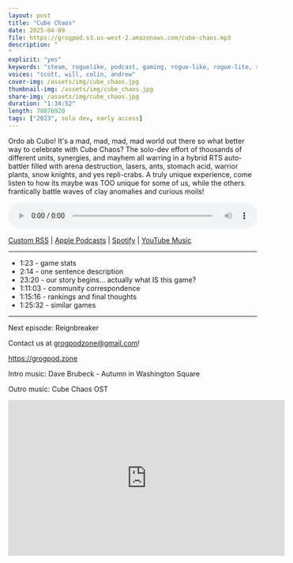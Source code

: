 ```yaml
---
layout: post
title: "Cube Chaos"
date: 2025-04-09
file: https://grogpod.s3.us-west-2.amazonaws.com/cube-chaos.mp3
description: "
"
explicit: "yes" 
keywords: "steam, roguelike, podcast, gaming, rogue-like, rogue-lite, roguelite"
voices: "scott, will, colin, andrew"
cover-img: /assets/img/cube_chaos.jpg
thumbnail-img: /assets/img/cube_chaos.jpg
share-img: /assets/img/cube_chaos.jpg
duration: "1:34:52"
length: 78076920  
tags: ["2023", solo dev, early access]
---
```


Ordo ab Cubo! It's a mad, mad, mad, mad world out there so what better way to celebrate with Cube Chaos? The solo-dev effort of thousands of different units, synergies, and mayhem all warring in a hybrid RTS auto-battler filled with arena destruction, lasers, ants, stomach acid, warrior plants, snow knights, and yes repli-crabs. A truly unique experience, come listen to how its maybe was TOO unique for some of us, while the others frantically battle waves of clay anomalies and curious moils! 

<div class="container">
  <audio controls style="width: 100%;">
    <source src="https://grogpod.s3.us-west-2.amazonaws.com/cube-chaos.mp3" type="audio/mpeg">
  </audio>
</div>

[Custom RSS](https://grogpod.zone/feed.xml) | [Apple Podcasts](https://podcasts.apple.com/us/podcast/grogpod/id1650474911) | [Spotify](https://open.spotify.com/show/655SEhPUWIC77oO3hILe0b) | [YouTube Music](https://music.youtube.com/playlist?list=PL-ShOmyMvd4jYFChE6tgj0JYG8RKK4xe0) 

---
* 1:23 - game stats
* 2:14 - one sentence description
* 23:20 - our story begins... actually what IS this game?
* 1:11:03 - community correspondence
* 1:15:16 - rankings and final thoughts
* 1:25:32 - similar games

---

Next episode: Reignbreaker

Contact us at grogpodzone@gmail.com!

https://grogpod.zone

Intro music: Dave Brubeck - Autumn in Washington Square

Outro music: Cube Chaos OST

<div class="embed-responsive embed-responsive-16by9">
<iframe width="560" height="315" src="https://www.youtube.com/embed/xxxxxxxxxx" title="YouTube video player" frameborder="0" allow="accelerometer; autoplay; clipboard-write; encrypted-media; gyroscope; picture-in-picture" allowfullscreen></iframe>
</div>
